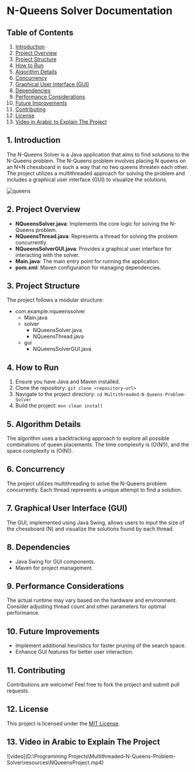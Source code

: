 # N-Queens Solver Documentation

## Table of Contents
1. [Introduction](#introduction)
2. [Project Overview](#project-overview)
3. [Project Structure](#project-structure)
4. [How to Run](#how-to-run)
5. [Algorithm Details](#algorithm-details)
6. [Concurrency](#concurrency)
7. [Graphical User Interface (GUI)](#graphical-user-interface-gui)
8. [Dependencies](#dependencies)
9. [Performance Considerations](#performance-considerations)
10. [Future Improvements](#future-improvements)
11. [Contributing](#contributing)
12. [License](#license)
13. [Video in Arabic to Explain The Project](#video)

## 1. Introduction <a name="introduction"></a>
The N-Queens Solver is a Java application that aims to find solutions to the N-Queens problem. The N-Queens problem involves placing N queens on an N×N chessboard in such a way that no two queens threaten each other. The project utilizes a multithreaded approach for solving the problem and includes a graphical user interface (GUI) to visualize the solutions.

![queens](https://github.com/AhmedFatthy1040/Multithreaded-N-Queens-Problem-Solver/assets/91102592/0788a467-1379-4a9f-968e-2a82bd5db3a7)


## 2. Project Overview <a name="project-overview"></a>
- **NQueensSolver.java**: Implements the core logic for solving the N-Queens problem.
- **NQueensThread.java**: Represents a thread for solving the problem concurrently.
- **NQueensSolverGUI.java**: Provides a graphical user interface for interacting with the solver.
- **Main.java**: The main entry point for running the application.
- **pom.xml**: Maven configuration for managing dependencies.

## 3. Project Structure <a name="project-structure"></a>
The project follows a modular structure:

- com.example.nqueenssolver
  - Main.java
  - solver
    - NQueensSolver.java
    - NQueensThread.java
  - gui
    - NQueensSolverGUI.java


## 4. How to Run <a name="how-to-run"></a>
1. Ensure you have Java and Maven installed.
2. Clone the repository: `git clone <repository-url>`
3. Navigate to the project directory: `cd Multithreaded-N-Queens-Problem-Solver`
4. Build the project: `mvn clean install`

## 5. Algorithm Details <a name="algorithm-details"></a>
The algorithm uses a backtracking approach to explore all possible combinations of queen placements. The time complexity is \(O(N!)\), and the space complexity is \(O(N)\).

## 6. Concurrency <a name="concurrency"></a>
The project utilizes multithreading to solve the N-Queens problem concurrently. Each thread represents a unique attempt to find a solution.

## 7. Graphical User Interface (GUI) <a name="graphical-user-interface-gui"></a>
The GUI, implemented using Java Swing, allows users to input the size of the chessboard (N) and visualize the solutions found by each thread.

## 8. Dependencies <a name="dependencies"></a>
- Java Swing for GUI components.
- Maven for project management.

## 9. Performance Considerations <a name="performance-considerations"></a>
The actual runtime may vary based on the hardware and environment. Consider adjusting thread count and other parameters for optimal performance.

## 10. Future Improvements <a name="future-improvements"></a>
- Implement additional heuristics for faster pruning of the search space.
- Enhance GUI features for better user interaction.

## 11. Contributing <a name="contributing"></a>
Contributions are welcome! Feel free to fork the project and submit pull requests.

## 12. License <a name="license"></a>
This project is licensed under the [MIT License](LICENSE).

## 13. Video in Arabic to Explain The Project <a name="video"></a>
![video](D:\Programming Projects\Multithreaded-N-Queens-Problem-Solver\resources\NQueensProject.mp4)